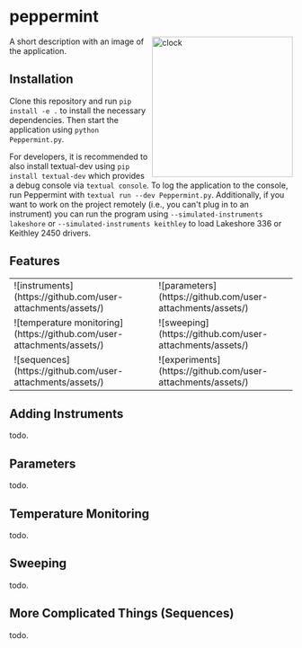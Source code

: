# peppermint

 <img align="right" width="250" alt="clock" src="" />
A short description with an image of the application.

## Installation 

Clone this repository and run `pip install -e .` to install the necessary dependencies. Then start the application using `python Peppermint.py`.

For developers, it is recommended to also install textual-dev using `pip install textual-dev` which provides a debug console via `textual console`. To log the application to the console, run Peppermint with `textual run --dev Peppermint.py`.
Additionally, if you want to work on the project remotely (i.e., you can't plug in to an instrument) you can run the program using `--simulated-instruments lakeshore` or `--simulated-instruments keithley` to load Lakeshore 336 or Keithley 2450 drivers.

## Features

<!--Just a placeholder table, we'd want to put gifs showcasing these features later...-->
<table>
<tr>
  <td>
  ![instruments](https://github.com/user-attachments/assets/)
  </td>
  <td>
![parameters](https://github.com/user-attachments/assets/)
  </td>
</tr>
<tr>
  <td>
  ![temperature monitoring](https://github.com/user-attachments/assets/)
  </td>
  <td>
![sweeping](https://github.com/user-attachments/assets/)
  </td>
</tr>
<tr>
<td>
![sequences](https://github.com/user-attachments/assets/)
</td>
<td>
![experiments](https://github.com/user-attachments/assets/)
</td>
</tr>
</table>

## Adding Instruments

todo.

## Parameters

todo. 

## Temperature Monitoring 

todo.

## Sweeping

todo. 

## More Complicated Things (Sequences)

todo.

